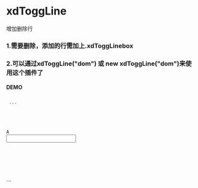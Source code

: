 # xdToggLine
增加删除行

<h3>1.需要删除，添加的行需加上.xdToggLinebox</h3>

<h3>2.可以通过xdToggLine("dom") 或 new xdToggLine("dom")来使用这个插件了</h3>
<h4>DEMO</h4>
<CODE>
 ```
<div class="demowarap">
            <div class="xdToggLinebox demobox">
                <div class="chooseItem">A</div><input type="text" value="" />
            </div>           
        </div>
        <script src="jquery.js"></script>
        <script src="xdToggLine.js"></script>
        <script>
          new xdToggLine(".demowarap");
        </script>
</CODE>
```
